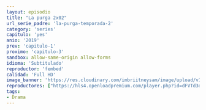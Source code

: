 ```yaml
---
layout: episodio
title: "La purga 2x02"
url_serie_padre: 'la-purga-temporada-2'
category: 'series'
capitulo: 'yes'
anio: '2019'
prev: 'capitulo-1'
proximo: 'capitulo-3'
sandbox: allow-same-origin allow-forms
idioma: 'Subtitulado'
reproductor: 'fembed'
calidad: 'Full HD'
image_banner: 'https://res.cloudinary.com/imbriitneysam/image/upload/v1546545022/reason1-banner-min.jpg'
reproductores: ["https://hls4.openloadpremium.com/player.php?id=dFVTd3dyMXN5dVJENEh0cUNJN0JuTzJkSW4vMUFKWE9oZ1FkR1djM2N5VVdlL2FCYmZqdXdCVzJZTUxPNy9RVEZ5U3VTTWRRa0s3U0loUkhaMmVTQUE9PQ&sub=https://sub.cuevana2.io/vtt-sub/sub7/The.Purge.2x02.vtt","https://player.openplay.vip/player.php?id=NDMy&sub=https://sub.cuevana2.io/vtt-sub/sub7/The.Purge.2x02.vtt","https://api.cuevana3.io/olpremium/gd.php?file=ek5lbm9xYWNrS0xNejZabVlkSFIyTkxQb3BPWDB0UFkwY3lvbjJIRjBPQ1QwNStUck1mVG9kVExvM0djeHA3VnFybXRscUdvMWRXNHRZbU1lYXVUeDg2cGpKVmp4cXpBejYxcGxJaXd6TUM4ckttSmg3eVUxcnFsWklXTHhycldxTStyaDV6V3Q5YXJrNm1MbjlLa3dLbVhZNU4zczVISzBMQ3JsR2F6Mk5pb3RadVRaYlBaeGRDcGZKVjV6dHZBdktXcmg0aTAxTldvejU2QmU2VEx5THFvYklLRWlNbmYxOG1ZYjZ6SDFBPT0","https://api.cuevana3.io/stream/index.php?file=ek5lbm9xYWNrS0xYMTZLa2xNbkdvY3ZTb3BtZng4TGp6ZFpobGFMUGtOVEx6SitYWU5YTTdORE1vWmRnbEpham5KTmtZSlRTMGViVTBxZGdsdEhPb3RqWGFXTmtrcGVubk1LR2gzV3l3THVvd29aaVpjR21vNWFSb0tKbm9kSGkxOWVTcHF6U3hyRFh5S1dibUE9PQ","https://player.cuevana2.io/irgotoolp.php?url=eTllbW9hZHpYNURLejlaalg2T3BsYy9PMHNTV29hYWVuY3JYMEpHVm9LRm9uWlRYbTVKL201dHRmZGlRMEphbmFRPT0&sub=https://sub.cuevana2.io/vtt-sub/sub7/The.Purge.2x02.vtt","https://api.cuevana3.io/stream/index.php?file=ek5lbm9xYWNrS0xJMVp5b21KREk0dFBLbjVkaHhkRGdrOG1jbnBpUnhhS1Z2YVNEZmJxcnlydWtqV2FHMWRTcnZMeHJsNWZacXNyRmtJVnpoTkcyemJhU3FadVkyYURhMDlLYW5walN5ZUxZMHFadnJNZlU"]
tags:
- Drama
---
```













